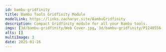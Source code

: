 ```yaml
---
id: bambu-gridfinity
title: Bambu Tools Gridfinity Module
modelLink: https://links.zacharyc.site/BambuGridfinity
description: Compact Gridfinity module for all your Bambu tools.
imgs: [3d/bambu-gridfinity/Web Cover.jpg, 3d/bambu-gridfinity/P1240556.jpg, 3d/bambu-gridfinity/P1240539.jpg, 3d/bambu-gridfinity/P1240546.jpg, 3d/bambu-gridfinity/P1240570.jpg]
alts: []
multiImage: 3
date: 2025-01-16
---
```

